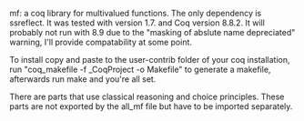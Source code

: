 mf: a coq library for multivalued functions. The only dependency is ssreflect. It was tested with version 1.7. and Coq version 8.8.2. It will probably not run with 8.9 due to the "masking of abslute name depreciated" warning, I'll provide compatability at some point.

To install copy and paste to the user-contrib folder of your coq installation, run "coq_makefile -f _CoqProject -o Makefile" to generate a makefile, afterwards run make and you're all set.

There are parts that use classical reasoning and choice principles. These parts are not exported by the all_mf file but have to be imported separately.
